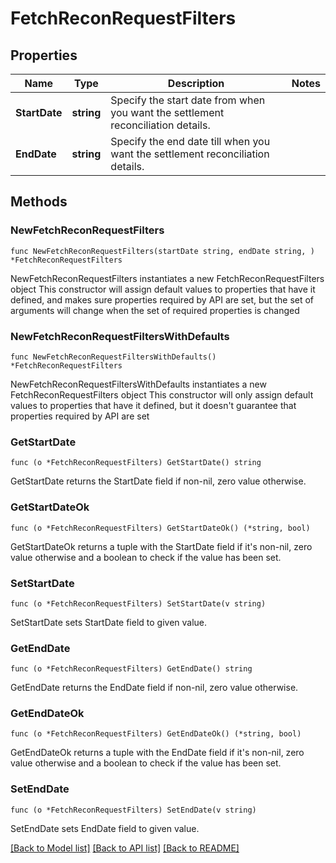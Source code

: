 # FetchReconRequestFilters

## Properties

Name | Type | Description | Notes
------------ | ------------- | ------------- | -------------
**StartDate** | **string** | Specify the start date from when you want the settlement reconciliation details. | 
**EndDate** | **string** | Specify the end date till when you want the settlement reconciliation details. | 

## Methods

### NewFetchReconRequestFilters

`func NewFetchReconRequestFilters(startDate string, endDate string, ) *FetchReconRequestFilters`

NewFetchReconRequestFilters instantiates a new FetchReconRequestFilters object
This constructor will assign default values to properties that have it defined,
and makes sure properties required by API are set, but the set of arguments
will change when the set of required properties is changed

### NewFetchReconRequestFiltersWithDefaults

`func NewFetchReconRequestFiltersWithDefaults() *FetchReconRequestFilters`

NewFetchReconRequestFiltersWithDefaults instantiates a new FetchReconRequestFilters object
This constructor will only assign default values to properties that have it defined,
but it doesn't guarantee that properties required by API are set

### GetStartDate

`func (o *FetchReconRequestFilters) GetStartDate() string`

GetStartDate returns the StartDate field if non-nil, zero value otherwise.

### GetStartDateOk

`func (o *FetchReconRequestFilters) GetStartDateOk() (*string, bool)`

GetStartDateOk returns a tuple with the StartDate field if it's non-nil, zero value otherwise
and a boolean to check if the value has been set.

### SetStartDate

`func (o *FetchReconRequestFilters) SetStartDate(v string)`

SetStartDate sets StartDate field to given value.


### GetEndDate

`func (o *FetchReconRequestFilters) GetEndDate() string`

GetEndDate returns the EndDate field if non-nil, zero value otherwise.

### GetEndDateOk

`func (o *FetchReconRequestFilters) GetEndDateOk() (*string, bool)`

GetEndDateOk returns a tuple with the EndDate field if it's non-nil, zero value otherwise
and a boolean to check if the value has been set.

### SetEndDate

`func (o *FetchReconRequestFilters) SetEndDate(v string)`

SetEndDate sets EndDate field to given value.



[[Back to Model list]](../README.md#documentation-for-models) [[Back to API list]](../README.md#documentation-for-api-endpoints) [[Back to README]](../README.md)


